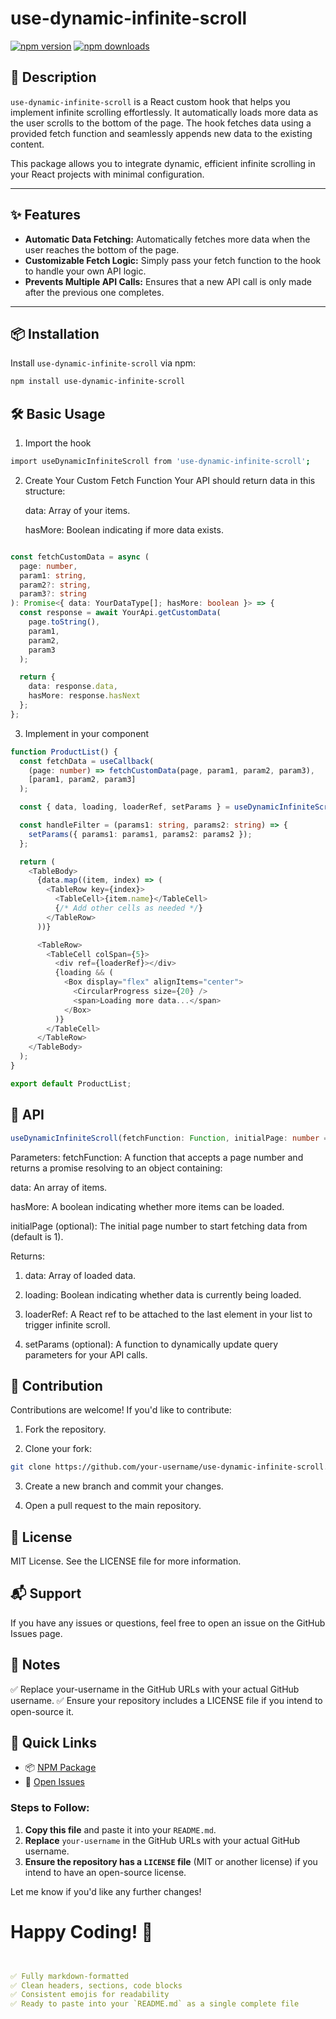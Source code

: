 # use-dynamic-infinite-scroll

[![npm version](https://img.shields.io/npm/v/use-dynamic-infinite-scroll)](https://www.npmjs.com/package/use-dynamic-infinite-scroll)
[![npm downloads](https://img.shields.io/npm/dt/use-dynamic-infinite-scroll)](https://www.npmjs.com/package/use-dynamic-infinite-scroll)

## 📖 Description

`use-dynamic-infinite-scroll` is a React custom hook that helps you implement infinite scrolling effortlessly. It automatically loads more data as the user scrolls to the bottom of the page. The hook fetches data using a provided fetch function and seamlessly appends new data to the existing content.

This package allows you to integrate dynamic, efficient infinite scrolling in your React projects with minimal configuration.

---

## ✨ Features

- **Automatic Data Fetching:** Automatically fetches more data when the user reaches the bottom of the page.
- **Customizable Fetch Logic:** Simply pass your fetch function to the hook to handle your own API logic.
- **Prevents Multiple API Calls:** Ensures that a new API call is only made after the previous one completes.

---

## 📦 Installation

Install `use-dynamic-infinite-scroll` via npm:

```bash
npm install use-dynamic-infinite-scroll 
```

## 🛠️ Basic Usage

1. Import the hook
```bash 
import useDynamicInfiniteScroll from 'use-dynamic-infinite-scroll';
 ```
2. Create Your Custom Fetch Function
    Your API should return data in this structure:

    data: Array of your items.

    hasMore: Boolean indicating if more data exists.
  ```ts 

  const fetchCustomData = async (
    page: number,
    param1: string,
    param2?: string,
    param3?: string
  ): Promise<{ data: YourDataType[]; hasMore: boolean }> => {
    const response = await YourApi.getCustomData(
      page.toString(),
      param1,
      param2,
      param3
    );

    return {
      data: response.data,
      hasMore: response.hasNext
    };
  };


  ```

3. Implement in your component

```ts 
function ProductList() {
  const fetchData = useCallback(
    (page: number) => fetchCustomData(page, param1, param2, param3),
    [param1, param2, param3]
  );

  const { data, loading, loaderRef, setParams } = useDynamicInfiniteScroll(fetchData);

  const handleFilter = (params1: string, params2: string) => {
    setParams({ params1: params1, params2: params2 });
  };

  return (
    <TableBody>
      {data.map((item, index) => (
        <TableRow key={index}>
          <TableCell>{item.name}</TableCell>
          {/* Add other cells as needed */}
        </TableRow>
      ))}

      <TableRow>
        <TableCell colSpan={5}>
          <div ref={loaderRef}></div>
          {loading && (
            <Box display="flex" alignItems="center">
              <CircularProgress size={20} />
              <span>Loading more data...</span>
            </Box>
          )}
        </TableCell>
      </TableRow>
    </TableBody>
  );
}

export default ProductList;

```


## 📑 API
```ts
useDynamicInfiniteScroll(fetchFunction: Function, initialPage: number = 1)
```

Parameters:
fetchFunction: A function that accepts a page number and returns a promise resolving to an object containing:

data: An array of items.

hasMore: A boolean indicating whether more items can be loaded.

initialPage (optional): The initial page number to start fetching data from (default is 1).

Returns:
1. data: Array of loaded data.

2. loading: Boolean indicating whether data is currently being loaded.

3. loaderRef: A React ref to be attached to the last element in your list to trigger infinite scroll.

4. setParams (optional): A function to dynamically update query parameters for your API calls.


## 🤝 Contribution
Contributions are welcome!
If you'd like to contribute:

1. Fork the repository.

2. Clone your fork:

```bash 
git clone https://github.com/your-username/use-dynamic-infinite-scroll.git
```
3. Create a new branch and commit your changes.

4. Open a pull request to the main repository.



## 📄 License
MIT License. See the LICENSE file for more information.


## 📬 Support
If you have any issues or questions, feel free to open an issue on the GitHub Issues page.

## 📌 Notes
✅ Replace your-username in the GitHub URLs with your actual GitHub username.
✅ Ensure your repository includes a LICENSE file if you intend to open-source it.

## 🔗 Quick Links

- 📦 [NPM Package](https://www.npmjs.com/package/use-dynamic-infinite-scroll)
- 🐞 [Open Issues](https://github.com/your-username/use-dynamic-infinite-scroll/issues)


### Steps to Follow:
1. **Copy this file** and paste it into your `README.md`.
2. **Replace** `your-username` in the GitHub URLs with your actual GitHub username.
3. **Ensure the repository has a `LICENSE` file** (MIT or another license) if you intend to have an open-source license.

Let me know if you'd like any further changes!

# Happy Coding! 🚀

```yaml


✅ Fully markdown-formatted  
✅ Clean headers, sections, code blocks  
✅ Consistent emojis for readability  
✅ Ready to paste into your `README.md` as a single complete file  
```







